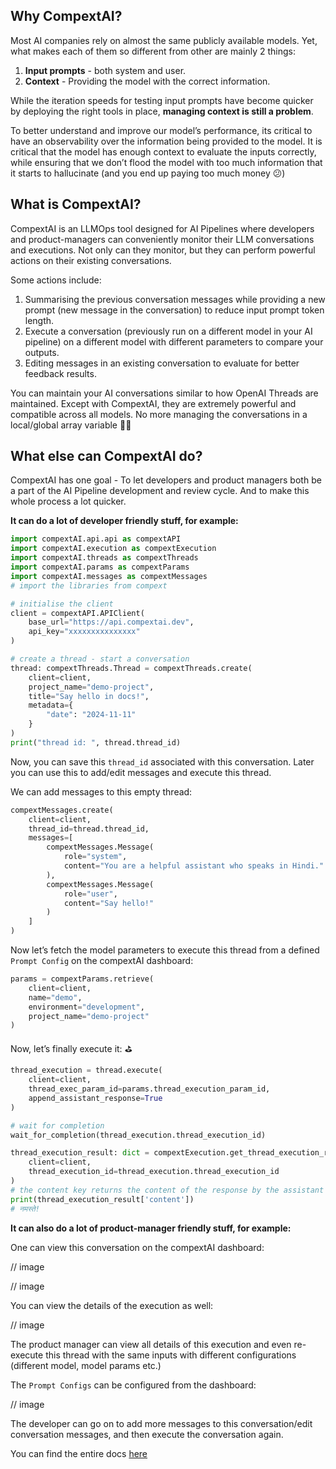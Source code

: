 ## Why CompextAI?

Most AI companies rely on almost the same publicly available models. Yet, what makes each of them so different from other are mainly 2 things:

1. **Input prompts** - both system and user.
2. **Context** - Providing the model with the correct information.

While the iteration speeds for testing input prompts have become quicker by deploying the right tools in place, **managing context is still a problem**.

To better understand and improve our model’s performance, its critical to have an observability over the information being provided to the model. It is critical that the model has enough context to evaluate the inputs correctly, while ensuring that we don’t flood the model with too much information that it starts to hallucinate (and you end up paying too much money 😕)

## What is CompextAI?

CompextAI is an LLMOps tool designed for AI Pipelines where developers and product-managers can conveniently monitor their LLM conversations and executions. Not only can they monitor, but they can perform powerful actions on their existing conversations.

Some actions include:

1. Summarising the previous conversation messages while providing a new prompt (new message in the conversation) to reduce input prompt token length.
2. Execute a conversation (previously run on a different model in your AI pipeline) on a different model with different parameters to compare your outputs.
3. Editing messages in an existing conversation to evaluate for better feedback results.

You can maintain your AI conversations similar to how OpenAI Threads are maintained. Except with CompextAI, they are extremely powerful and compatible across all models. No more managing the conversations in a local/global array variable 😮‍💨

## What else can CompextAI do?

CompextAI has one goal - To let developers and product managers both be a part of the AI Pipeline development and review cycle. And to make this whole process a lot quicker.

**It can do a lot of developer friendly stuff, for example:**

```python
import compextAI.api.api as compextAPI
import compextAI.execution as compextExecution
import compextAI.threads as compextThreads
import compextAI.params as compextParams
import compextAI.messages as compextMessages
# import the libraries from compext

# initialise the client
client = compextAPI.APIClient(
    base_url="https://api.compextai.dev",
    api_key="xxxxxxxxxxxxxxx"
)

# create a thread - start a conversation
thread: compextThreads.Thread = compextThreads.create(
    client=client,
    project_name="demo-project",
    title="Say hello in docs!",
    metadata={
        "date": "2024-11-11"
    }
)
print("thread id: ", thread.thread_id)
```

Now, you can save this `thread_id` associated with this conversation. Later you can use this to add/edit messages and execute this thread. 

We can add messages to this empty thread:

```python
compextMessages.create(
    client=client,
    thread_id=thread.thread_id,
    messages=[
        compextMessages.Message(
            role="system",
            content="You are a helpful assistant who speaks in Hindi."
        ),
        compextMessages.Message(
            role="user",
            content="Say hello!"
        )
    ]
)
```

Now let’s fetch the model parameters to execute this thread from a defined `Prompt Config` on the compextAI dashboard:

```python
params = compextParams.retrieve(
    client=client,
    name="demo",
    environment="development",
    project_name="demo-project"
)
```

Now, let’s finally execute it: ⛳

```python
thread_execution = thread.execute(
    client=client,
    thread_exec_param_id=params.thread_execution_param_id,
    append_assistant_response=True
)

# wait for completion
wait_for_completion(thread_execution.thread_execution_id)

thread_execution_result: dict = compextExecution.get_thread_execution_response(
    client=client,
    thread_execution_id=thread_execution.thread_execution_id
)
# the content key returns the content of the response by the assistant
print(thread_execution_result['content'])
# नमस्ते!
```

**It can also do a lot of product-manager friendly stuff, for example:**

One can view this conversation on the compextAI dashboard:

// image 

// image

You can view the details of the execution as well:

// image

The product manager can view all details of this execution and even re-execute this thread with the same inputs with different configurations (different model, model params etc.)

The `Prompt Configs` can be configured from the dashboard:

// image

The developer can go on to add more messages to this conversation/edit conversation messages, and then execute the conversation again.

You can find the entire docs [here](https://compextai.notion.site/Docs-13b5ef52981080b4bdd9dcad34bbc394)
